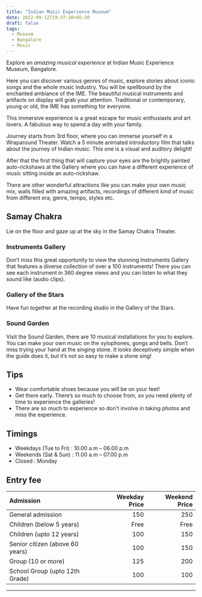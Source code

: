 ```yaml
---
title: "Indian Music Experience Museum"
date: 2022-09-12T19:37:30+05:30
draft: false
tags: 
  - Museum
  - Bangalore
  - Music
---
```



Explore an *amazing musical experience* at Indian Music Experience Museum, Bangalore.

Here you can discover various genres of music, explore stories about iconic songs and the whole music industry. You will be spellbound by the enchanted ambiance of the IME. The beautiful musical instruments and artifacts on display will grab your attention. Traditional or contemporary, young or old, the IME has something for everyone.

This immersive experience is a great escape for music enthusiasts and art lovers. A fabulous way to spend a day with your family.

Journey starts from 3rd floor, where you can immerse yourself in a Wraparound Theater. Watch a 5 minute animated introductory film that talks about the journey of Indian music. This one is a visual and auditory delight!

After that the first thing that will capture your eyes are the brightly painted auto-rickshaws at the Gallery where you can have a different experience of music sitting inside an auto-rickshaw.

There are other wonderful attractions like you can make your own music mix, walls filled with amazing artifacts, recordings of different kind of music from different era, genre, tempo, styles etc.

## Samay Chakra

Lie on the floor and gaze up at the sky in the Samay Chakra Theater.


### Instruments Gallery

Don’t miss this great opportunity to view the stunning Instruments Gallery that features a diverse collection of over a 100 instruments! There you can see each instrument in 360 degree views and you can listen to what they sound like (audio clips).

### Gallery of the Stars

Have fun together at the recording studio in the Gallery of the Stars.


### Sound Garden

Visit the Sound Garden, there are 10 musical installations for you to explore. You can make your own music on the xylophones, gongs and bells. Don’t miss trying your hand at the singing stone. It looks deceptively simple when the guide does it, but it’s not so easy to make a stone sing!


## Tips

  - Wear comfortable shoes because you will be on your feet!
  - Get there early. There’s so much to choose from, so you need plenty of time to experience the galleries!
  - There are so much to experience so don't involve in taking photos and miss the experience.
  

## Timings
 
  - Weekdays (Tue to Fri) : 10.00 a.m – 06.00 p.m
  - Weekends (Sat & Sun) : 11.00 a.m – 07.00 p.m
  - Closed : Monday


## Entry fee

| Admission | Weekday Price | Weekend Price |
|:--------- | ------------: |-------------: |
|General admission|150|250|
|Children (below 5 years)|Free|Free|
|Children (upto 12 years)|100|150|
|Senior citizen (above 60 years)|100|150|
|Group (10 or more)|125|200|
|School Group (upto 12th Grade)|100|100|

***
